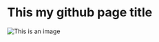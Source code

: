 ﻿# This my github page title
 ![This is an image](https://myoctocat.com/assets/images/base-octocat.svg)
